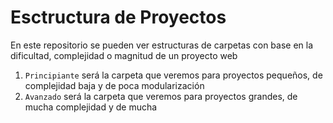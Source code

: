 # Esctructura de Proyectos

En este repositorio se pueden ver estructuras de carpetas con base en la dificultad, complejidad o magnitud de un proyecto web

1. `Principiante` será la carpeta que veremos para proyectos pequeños, de complejidad baja y de poca modularización
2. `Avanzado` será la carpeta que veremos para proyectos grandes, de mucha complejidad y de mucha